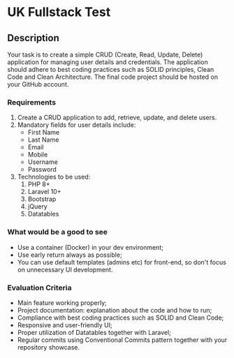 # UK Fullstack Test

## Description

Your task is to create a simple CRUD (Create, Read, Update, Delete) application for managing user details and credentials. The application should adhere to best coding practices such as SOLID principles, Clean Code and Clean Architecture. The final code project should be hosted on your GitHub account.

### Requirements

1. Create a CRUD application to add, retrieve, update, and delete users.
2. Mandatory fields for user details include:
	* First Name
	* Last Name
	* Email
	* Mobile
	* Username
	* Password
3. Technologies to be used:
	1. PHP 8+
	2. Laravel 10+
	3. Bootstrap
	4. jQuery
	5. Datatables

### What would be a good to see

* Use a container (Docker) in your dev environment;
* Use early return always as possible;
* You can use default templates (admins etc) for front-end, so don't focus on unnecessary UI development.

### Evaluation Criteria

* Main feature working properly;
* Project documentation: explanation about the code and how to run;
* Compliance with best coding practices such as SOLID and Clean Code;
* Responsive and user-friendly UI;
* Proper utilization of Datatables together with Laravel;
* Regular commits using Conventional Commits pattern together with your repository showcase.